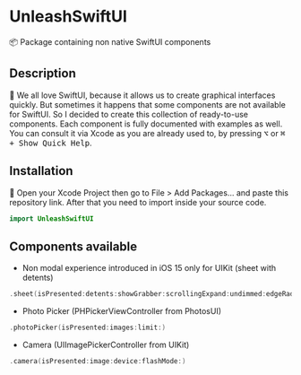 # UnleashSwiftUI
📦 Package containing non native SwiftUI components
## Description
🚀 We all love SwiftUI, because it allows us to create graphical interfaces quickly. But sometimes it happens that some components are not available for SwiftUI. So I decided to create this collection of ready-to-use components.
Each component is fully documented with examples as well. You can consult it via Xcode as you are already used to, by pressing <kbd>⌥</kbd> or <kbd>⌘ + Show Quick Help</kbd>.
## Installation
📲 Open your Xcode Project then go to File > Add Packages... and paste this repository link. After that you need to import inside your source code.
```swift
import UnleashSwiftUI
```
## Components available
- Non modal experience introduced in iOS 15 only for UIKit (sheet with detents)
```swift
.sheet(isPresented:detents:showGrabber:scrollingExpand:undimmed:edgeRadius:onDismiss:content:)
```
- Photo Picker (PHPickerViewController from PhotosUI)
```swift
.photoPicker(isPresented:images:limit:)
```
- Camera (UIImagePickerController from UIKit)
```swift
.camera(isPresented:image:device:flashMode:)
```
